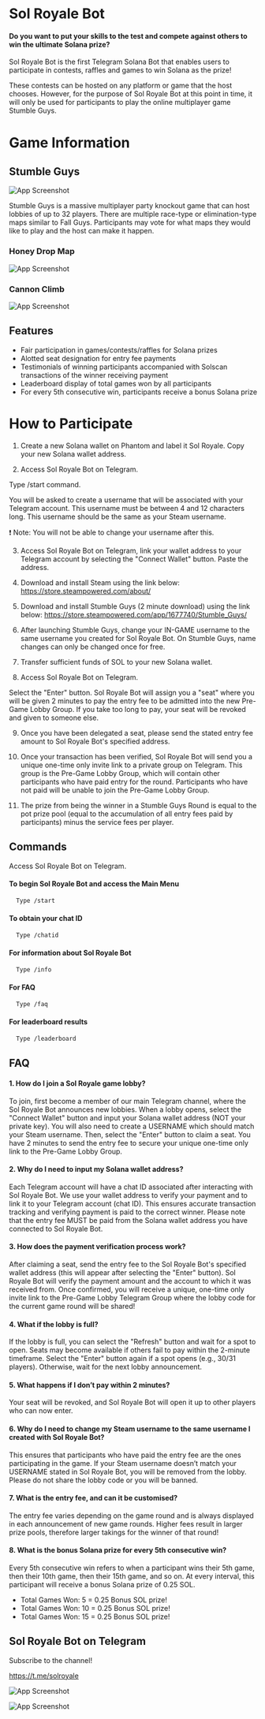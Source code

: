 
# Sol Royale Bot

#### Do you want to put your skills to the test and compete against others to win the ultimate Solana prize?

Sol Royale Bot is the first Telegram Solana Bot that enables users to participate in contests, raffles and games to win Solana as the prize!

These contests can be hosted on any platform or game that the host chooses. However, for the purpose of Sol Royale Bot at this point in time, it will only be used for participants to play the online multiplayer game Stumble Guys.



# Game Information

## Stumble Guys

![App Screenshot](https://live-assets.web.stumbleguys.com/cms/website_309b26b7bc.webp)

Stumble Guys is a massive multiplayer party knockout game that can host lobbies of up to 32 players. There are multiple race-type or elimination-type maps similar to Fall Guys. Participants may vote for what maps they would like to play and the host can make it happen.

### Honey Drop Map
![App Screenshot](https://pbs.twimg.com/ext_tw_video_thumb/1646195954079481866/pu/img/gh4JlwkQJ2uZ7BJs.jpg:large)

### Cannon Climb
![App Screenshot](https://static.filehorse.com/screenshots/games/stumble-guys-screenshot-01.png)



## Features

- Fair participation in games/contests/raffles for Solana prizes
- Alotted seat designation for entry fee payments
- Testimonials of winning participants accompanied with Solscan transactions of the winner receiving payment
- Leaderboard display of total games won by all participants
- For every 5th consecutive win, participants receive a bonus Solana prize



# How to Participate

1. Create a new Solana wallet on Phantom and label it Sol Royale. Copy your new Solana wallet address.

2. Access Sol Royale Bot on Telegram.

Type /start command.

You will be asked to create a username that will be associated with your Telegram account. This username must be between 4 and 12 characters long. This username should be the same as your Steam username.

❗️ Note: You will not be able to change your username after this.

3. Access Sol Royale Bot on Telegram, link your wallet address to your Telegram account by selecting the "Connect Wallet" button. Paste the address.

4. Download and install Steam using the link below:
https://store.steampowered.com/about/

5. Download and install Stumble Guys (2 minute download) using the link below:
https://store.steampowered.com/app/1677740/Stumble_Guys/

6. After launching Stumble Guys, change your IN-GAME username to the same username you created for Sol Royale Bot.
On Stumble Guys, name changes can only be changed once for free.

7. Transfer sufficient funds of SOL to your new Solana wallet.

8. Access Sol Royale Bot on Telegram.

Select the "Enter" button.
Sol Royale Bot will assign you a "seat" where you will be given 2 minutes to pay the entry fee to be admitted into the new Pre-Game Lobby Group. If you take too long to pay, your seat will be revoked and given to someone else.

9. Once you have been delegated a seat, please send the stated entry fee amount to Sol Royale Bot's specified address.

10. Once your transaction has been verified, Sol Royale Bot will send you a unique one-time only invite link to a private group on Telegram. This group is the Pre-Game Lobby Group, which will contain other participants who have paid entry for the round. Participants who have not paid will be unable to join the Pre-Game Lobby Group.

11. The prize from being the winner in a Stumble Guys Round is equal to the pot prize pool (equal to the accumulation of all entry fees paid by participants) minus the service fees per player.

## Commands

Access Sol Royale Bot on Telegram.


#### To begin Sol Royale Bot and access the Main Menu

```bash
  Type /start 
```

#### To obtain your chat ID

```bash
  Type /chatid
```

#### For information about Sol Royale Bot

```bash
  Type /info
```

#### For FAQ

```bash
  Type /faq
```

#### For leaderboard results 

```bash
  Type /leaderboard
```


## FAQ

#### 1. How do I join a Sol Royale game lobby?
To join, first become a member of our main Telegram channel, where the Sol Royale Bot announces new lobbies. When a lobby opens, select the "Connect Wallet" button and input your Solana wallet address (NOT your private key). You will also need to create a USERNAME which should match your Steam username. Then, select the "Enter" button to claim a seat. You have 2 minutes to send the entry fee to secure your unique one-time only link to the Pre-Game Lobby Group.

#### 2. Why do I need to input my Solana wallet address? 
Each Telegram account will have a chat ID associated after interacting with Sol Royale Bot. We use your wallet address to verify your payment and to link it to your Telegram account (chat ID). This ensures accurate transaction tracking and verifying payment is paid to the correct winner. Please note that the entry fee MUST be paid from the Solana wallet address you have connected to Sol Royale Bot.

#### 3. How does the payment verification process work?
After claiming a seat, send the entry fee to the Sol Royale Bot's specified wallet address (this will appear after selecting the "Enter" button). Sol Royale Bot will verify the payment amount and the account to which it was received from. Once confirmed, you will receive a unique, one-time only invite link to the Pre-Game Lobby Telegram Group where the lobby code for the current game round will be shared!

#### 4. What if the lobby is full?
If the lobby is full, you can select the "Refresh" button and wait for a spot to open. Seats may become available if others fail to pay within the 2-minute timeframe. Select the "Enter" button again if a spot opens (e.g., 30/31 players). Otherwise, wait for the next lobby announcement.

#### 5. What happens if I don’t pay within 2 minutes?
Your seat will be revoked, and Sol Royale Bot will open it up to other players who can now enter. 

#### 6. Why do I need to change my Steam username to the same username I created with Sol Royale Bot?
This ensures that participants who have paid the entry fee are the ones participating in the game. If your Steam username doesn’t match your USERNAME stated in Sol Royale Bot, you will be removed from the lobby. Please do not share the lobby code or you will be banned. 

#### 7. What is the entry fee, and can it be customised?
The entry fee varies depending on the game round and is always displayed in each announcement of new game rounds. Higher fees result in larger prize pools, therefore larger takings for the winner of that round!

#### 8. What is the bonus Solana prize for every 5th consecutive win?
Every 5th consecutive win refers to when a participant wins their 5th game, then their 10th game, then their 15th game, and so on. At every interval, this participant will receive a bonus Solana prize of 0.25 SOL.
- Total Games Won: 5 = 0.25 Bonus SOL prize!
- Total Games Won: 10 = 0.25 Bonus SOL prize!
- Total Games Won: 15 = 0.25 Bonus SOL prize!
## Sol Royale Bot on Telegram
Subscribe to the channel!

https://t.me/solroyale

![App Screenshot](https://media.tenor.com/Hd7LXDBz6qkAAAAM/stumble-guys.gif)

![App Screenshot](https://media.tenor.com/u9exTGy3NcgAAAAM/stumble-guys-honey-drop.gif)